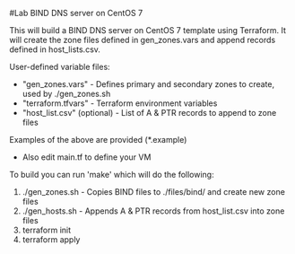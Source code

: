 #Lab BIND DNS server on CentOS 7

This will build a BIND DNS server on CentOS 7 template using Terraform. It will create the zone files defined in gen_zones.vars and append records defined in host_lists.csv.

User-defined variable files:
- "gen_zones.vars" - Defines primary and secondary zones to create, used by ./gen_zones.sh
- "terraform.tfvars" - Terraform environment variables
- "host_list.csv" (optional) - List of A & PTR records to append to zone files

Examples of the above are provided (*.example)

- Also edit main.tf to define your VM

To build you can run 'make' which will do the following:
1. ./gen_zones.sh - Copies BIND files to ./files/bind/ and create new zone files
2. ./gen_hosts.sh - Appends A & PTR records from host_list.csv into zone files
3. terraform init
4. terraform apply

